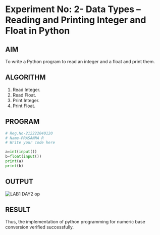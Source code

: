 # Experiment No: 2- Data Types – Reading and Printing Integer and Float in Python

## AIM  
To write a Python program to read an integer and a float and print them.

## ALGORITHM  
1. Read Integer.  
2. Read Float.  
3. Print Integer.  
4. Print Float.

## PROGRAM
```python
# Reg.No-212222040120
# Name-PRASANNA R
# Write your code here

a=int(input())
b=float(input())
print(a)
print(b)
```
## OUTPUT

![LAB1 DAY2 op](https://github.com/user-attachments/assets/8cfca096-ea01-4de7-981a-3ee5d4e43412)


## RESULT

Thus, the implementation of python programming for numeric base conversion verified successfully.
